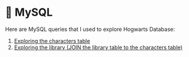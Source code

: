 # 🐬 MySQL 

Here are MySQL queries that I used to explore Hogwarts Database</a>:
1) <a href="https://docs.google.com/document/d/122pfTfHUSw48ld-jbM6ZzBKQwZ7xGmv7/edit">Exploring the characters table</a>
2) <a href="https://docs.google.com/document/d/1I8IXmSPr_OgAr9wohA_6oQ4pY9I6lEs2/edit">Exploring the library (JOIN the library table to the characters table)</a>
